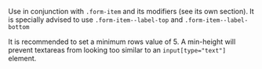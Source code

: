 Use in conjunction with `.form-item` and its modifiers (see its own section). It is specially advised to use `.form-item--label-top` and `.form-item--label-bottom`

It is recommended to set a minimum rows value of 5. A min-height will prevent textareas from looking too similar to an `input[type="text"]` element.
